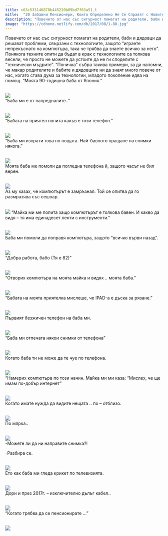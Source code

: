 ```yaml
---
title: c63c533146878b445220b09bd7f63a51_t
mitle:  "20 Забавни Пенсионери, Които Определено Не Се Справят с Новите Технологии!"
description: "Повечето от нас със сигурност помагат на родители, баби и дядовци да решават проблеми, свързани с технологиите, защото &qout;играете непрекъснато на компютъра, така че т�"
image: "https://cdnone.netlify.com/db/2017/08/1-88.jpg"
---
```


 <p>Повечето от нас със сигурност помагат на родители, баби и дядовци да решават проблеми, свързани с технологиите, защото “играете непрекъснато на компютъра, така че трябва да знаете всичко за него”. Понякога техните опити да бъдат в крак с технологиите са толкова весели, че просто не можете да устоите да не ги споделите с “технически мъдрите”. “Поничка” събра такива примери, за да напомни, че макар родителите и бабите и дядовците ни да знаят много повече от нас, когато става дума за технологии, младото поколение идва на помощ. “Моята 90-годишна баба от Япония.”</p>      <p> <br/><img src="https://cdnone.netlify.com/db/2017/08/1-88.jpg"/><br/> “Баба ми е от напредналите..”</p> <p> <br/><img src="https://cdnone.netlify.com/db/2017/08/2-90.jpg"/><br/> “Бабата на приятел попита какъв е този телефон.”</p> <p> <br/><img src="https://cdnone.netlify.com/db/2017/08/3-95.jpg"/><br/> “Баба ми изпрати това по пощата. Най-бавното пращане на снимки някога.”</p>      <p> <br/><img src="https://cdnone.netlify.com/db/2017/08/4-86.jpg"/><br/> Моята баба ме помоли да погледна телефона й, защото часът не бил верен.</p> <p> <br/><img src="https://cdnone.netlify.com/db/2017/08/5-87.jpg"/><br/> Аз му казах, че компютърът е замръзнал. Той се опитва да го размразява със сешоар.</p> <p> <br/><img src="https://cdnone.netlify.com/db/2017/08/6-1.gif"/> “Майка ми ме попита защо компютърът е толкова бавен. И какво да видя – тя има единадесет ленти с инструменти.”</p> <p> <br/><img src="https://cdnone.netlify.com/db/2017/08/7-87.jpg"/><br/> Баба ми помоли да поправя компютъра, защото “всичко върви назад”.</p>      <p> <br/><img src="https://cdnone.netlify.com/db/2017/08/8-92.jpg"/><br/> “Добра работа, бабо (Тя е 82)”</p> <p> <br/><img src="https://cdnone.netlify.com/db/2017/08/9-88.jpg"/><br/> “Отворих компютъра на моята майка и видях .. моята баба.”</p> <p> <br/><img src="https://cdnone.netlify.com/db/2017/08/10-78.jpg"/><br/> “Бабата на моята приятелка мислеше, че IPAD-а е дъска за рязане.”</p> <p> <br/><img src="https://cdnone.netlify.com/db/2017/08/11-77.jpg"/><br/> Първият безжичен телефон на баба ми.</p> <p> <br/><img src="https://cdnone.netlify.com/db/2017/08/12-75.jpg"/><br/> “Баба ми отпечата някои снимки от телефона”</p> <p> <br/><img src="https://cdnone.netlify.com/db/2017/08/13-70.jpg"/><br/> Когато баба ти не може да те чуе по телефона.</p>      <p> <br/><img src="https://cdnone.netlify.com/db/2017/08/14-71.jpg"/><br/> “Намерих компютъра по този начин. Майка ми ми каза: “Мислех, че ще имам по-добър интернет”</p> <p> <br/><img src="https://cdnone.netlify.com/db/2017/08/15-68.jpg"/><br/> Когато имате нужда да видите нещата .. по – отблизо.</p> <p> <br/><img src="https://cdnone.netlify.com/db/2017/08/16-62.jpg"/><br/> По мярка..</p> <p> <br/><img src="https://cdnone.netlify.com/db/2017/08/17-58.jpg"/><br/> -Можете ли да ни направите снимка?!</p>      <p>-Разбира се.</p> <p> <br/><img src="https://cdnone.netlify.com/db/2017/08/18-55.jpg"/><br/> Ето как баба ми гледа крикет по телевизията.</p> <p> <br/><img src="https://cdnone.netlify.com/db/2017/08/19-49.jpg"/><br/> Дори и през 2017г. – изключително дълъг кабел..</p> <p> <br/><img src="https://cdnone.netlify.com/db/2017/08/20-45.jpg"/><br/> “Когато трябва да се пенсионирате …”</p> <p> <br/><img src="https://cdnone.netlify.com/db/2017/08/21-35.jpg"/><br/></p>       